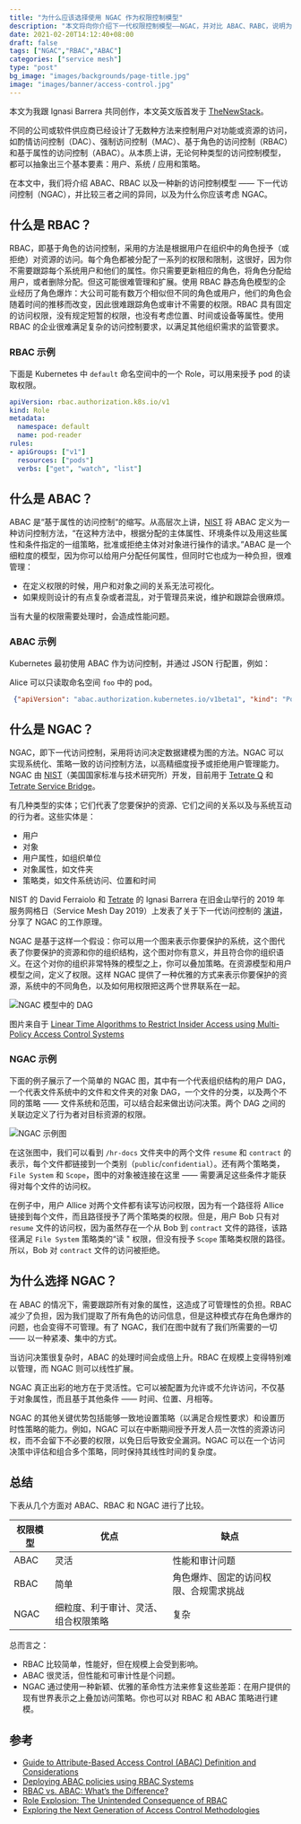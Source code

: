 ```yaml
---
title: "为什么应该选择使用 NGAC 作为权限控制模型"
description: "本文将向你介绍下一代权限控制模型——NGAC，并对比 ABAC、RABC，说明为什么要选择 NGAC。"
date: 2021-02-20T14:12:40+08:00
draft: false
tags: ["NGAC","RBAC","ABAC"]
categories: ["service mesh"]
type: "post"
bg_image: "images/backgrounds/page-title.jpg"
image: "images/banner/access-control.jpg"
---
```


本文为我跟 Ignasi Barrera 共同创作，本文英文版首发于 [TheNewStack](https://thenewstack.io/why-you-should-choose-ngac-as-your-access-control-model/)。

不同的公司或软件供应商已经设计了无数种方法来控制用户对功能或资源的访问，如酌情访问控制（DAC）、强制访问控制（MAC）、基于角色的访问控制（RBAC）和基于属性的访问控制（ABAC）。从本质上讲，无论何种类型的访问控制模型，都可以抽象出三个基本要素：用户、系统 / 应用和策略。

在本文中，我们将介绍 ABAC、RBAC 以及一种新的访问控制模型 —— 下一代访问控制（NGAC），并比较三者之间的异同，以及为什么你应该考虑 NGAC。

## 什么是 RBAC？

RBAC，即基于角色的访问控制，采用的方法是根据用户在组织中的角色授予（或拒绝）对资源的访问。每个角色都被分配了一系列的权限和限制，这很好，因为你不需要跟踪每个系统用户和他们的属性。你只需要更新相应的角色，将角色分配给用户，或者删除分配。但这可能很难管理和扩展。使用 RBAC 静态角色模型的企业经历了角色爆炸：大公司可能有数万个相似但不同的角色或用户，他们的角色会随着时间的推移而改变，因此很难跟踪角色或审计不需要的权限。RBAC 具有固定的访问权限，没有规定短暂的权限，也没有考虑位置、时间或设备等属性。使用 RBAC 的企业很难满足复杂的访问控制要求，以满足其他组织需求的监管要求。

### RBAC 示例

下面是 Kubernetes 中 `default` 命名空间中的一个 Role，可以用来授予 pod 的读取权限。

```yaml
apiVersion: rbac.authorization.k8s.io/v1
kind: Role
metadata:
  namespace: default
  name: pod-reader
rules:
- apiGroups: ["v1"]
  resources: ["pods"]
  verbs: ["get", "watch", "list"]
```

## 什么是 ABAC？

ABAC 是“基于属性的访问控制“的缩写。从高层次上讲，[NIST](https://www.nist.gov/publications/guide-attribute-based-access-control-abac-definition-and-considerations-1) 将 ABAC 定义为一种访问控制方法，“在这种方法中，根据分配的主体属性、环境条件以及用这些属性和条件指定的一组策略，批准或拒绝主体对对象进行操作的请求。”ABAC 是一个细粒度的模型，因为你可以给用户分配任何属性，但同时它也成为一种负担，很难管理：

- 在定义权限的时候，用户和对象之间的关系无法可视化。
- 如果规则设计的有点复杂或者混乱，对于管理员来说，维护和跟踪会很麻烦。

当有大量的权限需要处理时，会造成性能问题。

### ABAC 示例

Kubernetes 最初使用 ABAC 作为访问控制，并通过 JSON 行配置，例如：

Alice 可以只读取命名空间 `foo` 中的 pod。

```json
 {"apiVersion": "abac.authorization.kubernetes.io/v1beta1", "kind": "Policy", "spec": {"user": "alice", "namespace": "foo", "resource": "pods", "readonly": true}}
```

## 什么是 NGAC？

NGAC，即下一代访问控制，采用将访问决定数据建模为图的方法。NGAC 可以实现系统化、策略一致的访问控制方法，以高精细度授予或拒绝用户管理能力。NGAC 由 [NIST](https://www.nist.gov/)（美国国家标准与技术研究所）开发，目前用于 [Tetrate Q](https://www.tetrate.io/blog/introducing-tetrate-q/) 和 [Tetrate Service Bridge](https://www.tetrate.io/tetrate-service-bridge/)。

有几种类型的实体；它们代表了您要保护的资源、它们之间的关系以及与系统互动的行为者。这些实体是：

- 用户
- 对象
- 用户属性，如组织单位
- 对象属性，如文件夹
- 策略类，如文件系统访问、位置和时间

NIST 的 David Ferraiolo 和 [Tetrate](https://www.tetrate.io/) 的 Ignasi Barrera 在旧金山举行的 2019 年服务网格日（Service Mesh Day 2019）上发表了关于下一代访问控制的 [演讲](https://www.tetrate.io/blog/unpacking-next-generation-access-control-ngac-and-tetrate-q/)，分享了 NGAC 的工作原理。

NGAC 是基于这样一个假设：你可以用一个图来表示你要保护的系统，这个图代表了你要保护的资源和你的组织结构，这个图对你有意义，并且符合你的组织语义。在这个对你的组织非常特殊的模型之上，你可以叠加策略。在资源模型和用户模型之间，定义了权限。这样 NGAC 提供了一种优雅的方式来表示你要保护的资源，系统中的不同角色，以及如何用权限把这两个世界联系在一起。

![NGAC 模型中的 DAG](008eGmZEly1gnu26nral2j30ke0ay0ue.jpg)

图片来自于 [Linear Time Algorithms to Restrict Insider Access using Multi-Policy Access Control Systems](https://tsapps.nist.gov/publication/get_pdf.cfm?pub_id=922390)

### NGAC 示例

下面的例子展示了一个简单的 NGAC 图，其中有一个代表组织结构的用户 DAG，一个代表文件系统中的文件和文件夹的对象 DAG，一个文件的分类，以及两个不同的策略 —— 文件系统和范围，可以结合起来做出访问决策。两个 DAG 之间的关联边定义了行为者对目标资源的权限。

![NGAC 示例图](008eGmZEly1gnu27wttcnj30lx0f7my9.jpg)

在这张图中，我们可以看到 `/hr-docs` 文件夹中的两个文件 `resume` 和 `contract` 的表示，每个文件都链接到一个类别（`public`/`confidential`）。还有两个策略类，`File System` 和 `Scope`，图中的对象被连接在这里 —— 需要满足这些条件才能获得对每个文件的访问权。

在例子中，用户 Allice 对两个文件都有读写访问权限，因为有一个路径将 Allice 链接到每个文件，而且路径授予了两个策略类的权限。但是，用户 Bob 只有对 `resume` 文件的访问权，因为虽然存在一个从 Bob 到 `contract` 文件的路径，该路径满足 `File System` 策略类的“读 " 权限，但没有授予 `Scope` 策略类权限的路径。所以，Bob 对 `contract` 文件的访问被拒绝。

## 为什么选择 NGAC？

在 ABAC 的情况下，需要跟踪所有对象的属性，这造成了可管理性的负担。RBAC 减少了负担，因为我们提取了所有角色的访问信息，但是这种模式存在角色爆炸的问题，也会变得不可管理。有了 NGAC，我们在图中就有了我们所需要的一切 —— 以一种紧凑、集中的方式。

当访问决策很复杂时，ABAC 的处理时间会成倍上升。RBAC 在规模上变得特别难以管理，而 NGAC 则可以线性扩展。

NGAC 真正出彩的地方在于灵活性。它可以被配置为允许或不允许访问，不仅基于对象属性，而且基于其他条件 —— 时间、位置、月相等。

NGAC 的其他关键优势包括能够一致地设置策略（以满足合规性要求）和设置历时性策略的能力。例如，NGAC 可以在中断期间授予开发人员一次性的资源访问权，而不会留下不必要的权限，以免日后导致安全漏洞。NGAC 可以在一个访问决策中评估和组合多个策略，同时保持其线性时间的复杂度。

## 总结

下表从几个方面对 ABAC、RBAC 和 NGAC 进行了比较。

| 权限模型 | 优点                                 | 缺点                                   |
| -------- | ------------------------------------ | -------------------------------------- |
| ABAC     | 灵活                                 | 性能和审计问题                         |
| RBAC     | 简单                                 | 角色爆炸、固定的访问权限、合规需求挑战 |
| NGAC     | 细粒度、利于审计、灵活、组合权限策略 | 复杂                                   |

总而言之：

- RBAC 比较简单，性能好，但在规模上会受到影响。
- ABAC 很灵活，但性能和可审计性是个问题。
- NGAC 通过使用一种新颖、优雅的革命性方法来修复这些差距：在用户提供的现有世界表示之上叠加访问策略。你也可以对 RBAC 和 ABAC 策略进行建模。

## 参考

- [Guide to Attribute-Based Access Control (ABAC) Definition and Considerations](https://nvlpubs.nist.gov/nistpubs/specialpublications/NIST.SP.800-162.pdf)
- [Deploying ABAC policies using RBAC Systems](https://www.ncbi.nlm.nih.gov/pmc/articles/PMC6953980/)
- [RBAC vs. ABAC: What’s the Difference?](https://www.comparitech.com/net-admin/rbac-vs-abac/)
- [Role Explosion: The Unintended Consequence of RBAC](https://www.linkedin.com/pulse/role-explosion-unintended-consequence-rbac-oren-ohayon-harel/)
- [Exploring the Next Generation of Access Control Methodologies](https://www.nist.gov/publications/exploring-next-generation-access-control-methodologies)
